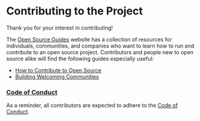 # Contributing to the Project

Thank you for your interest in contributing!

The [Open Source Guides](https://opensource.guide/) website has a collection of resources for individuals, communities, and companies who want to learn how to run and contribute to an open source project. Contributors and people new to open source alike will find the following guides especially useful:

* [How to Contribute to Open Source](https://opensource.guide/how-to-contribute/)
* [Building Welcoming Communities](https://opensource.guide/building-community/)


### [Code of Conduct](https://github.com/eimiveritas/EE3080_DIP049/blob/main/CODE_OF_CONDUCT.md)

As a reminder, all contributors are expected to adhere to the [Code of Conduct](https://github.com/eimiveritas/EE3080_DIP049/blob/main/CODE_OF_CONDUCT.md).